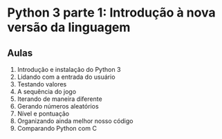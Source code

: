 # Python 3 parte 1: Introdução à nova versão da linguagem

## Aulas
1. Introdução e instalação do Python 3
2. Lidando com a entrada do usuário
3. Testando valores
4. A sequência do jogo
5. Iterando de maneira diferente
6. Gerando números aleatórios
7. Nível e pontuação
8. Organizando ainda melhor nosso código
9. Comparando Python com C
